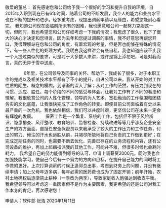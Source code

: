 
敬爱的董总：
        首先感谢您和公司给予我一个很好的学习和提升自我的环境，自2015年入职到现在已有6年时间，随着公司的不断发展，我个人的能力和业务水平也在不断的提升和进步。经多重考虑，现提出调薪申请以及缘由，希望您能耐心看完。
        我知道公司现在面临前所未有的困难，我也愿意和公司一起努力克服这一切，但同时，我也希望您和公司仔细考虑一下我的情况；我思虑了很久，也下了很大的决心才决定和您坦言。因为去年和您提过调薪的事情，我不好意思再跟您开口，我很理解站在您和公司的角度，有着宏观的考量，但是否也能够在特殊的情况下，有一些人性化的处理方式。我明白我这样讲会有些自私，我也知道应该不止我一个人提过类似的要求，可是对于大多数人来讲，或许是锦上添花吧，可是对我而言，真的无异于雪中送炭。
        
        
　　
　　6年里，在公司领导及同事的关怀、帮助下，我成长了很多，对于本职工作的完成以及相关技术水平都有了不小的提升，自进公司以来，我从开始的对工作性质的陌生、概念的模糊，到渐渐的深入了解；从对工作的茫然，有压力到现在的习惯、适应、胜任。每个阶段的不同的感受与体会，让我对工作有了不同的看法和理解。我很欣赏公司的人性化管理，领导的为人艺术，宽松融洽的工作氛围和团结务实的文化底蕴，让我很快完成了工作角色的转变。即便目前公司面临着有史以来最严重的一次危机，我也依然相信，我们可以共度时艰，更坚信公司在未来一定会有辉煌的发展。
　　保密工作是一个繁复、系统的工作，包括但不限于风险辨识、隐患排查、风评整改、教育培训、监督检查、持续改进等等几乎涉及企业安全生产的方方面面。自担任安全保密员以来我承受了较大的工作压力和工作任务，付出的努力、倾注的汗水也远胜从前，并竭尽所能地将自己负责的工作做到更好；在完成定期任务的同时，也需要不断去优化、完善已存在的业务流程和内容，还有公司设备的维护，再加上祁麟指派我的其他工作，可能并不难，但很多时候也会耗时耗力。
        我希望自己的努力能得到领导的认可，申请上调薪资2000元。同时我也会加强技能学习，使自己今后有一个努力的方向和目标，在提升自己能力的同时将工作做的更好。上次打算调薪的时候正逢郭总出事，考虑到财务上的问题，并没有继续申请；加上父母年迈多病，每年必需的医药费也成为了固定开销；前年开始，农村土地确权后逐渐禁止耕种（一季改为两季），导致家庭收入勉强达到收支平衡。我希望领导可以考虑这一重因素但不是作为主要因素，我更希望的还是公司对我工作本身的肯定，再次感谢您！

申请人：软件部 张浩
                          2020年1月11日